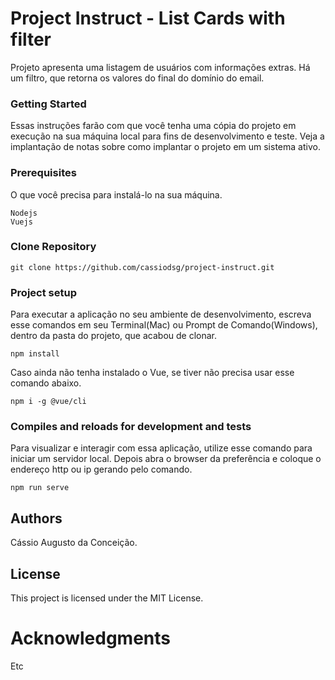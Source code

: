 # Project Instruct - List Cards with filter

Projeto apresenta uma listagem de usuários com informações extras. 
Há um filtro, que retorna os valores do final do domínio do email.

### Getting Started

Essas instruções farão com que você tenha uma cópia do projeto em execução na sua máquina local para fins de desenvolvimento e teste. Veja a implantação de notas sobre como implantar o projeto em um sistema ativo.

### Prerequisites

O que você precisa para instalá-lo na sua máquina.

```
Nodejs
Vuejs

```

### Clone Repository

```
git clone https://github.com/cassiodsg/project-instruct.git

```

### Project setup

Para executar a aplicação no seu ambiente de desenvolvimento, escreva esse comandos em seu Terminal(Mac) ou Prompt de Comando(Windows), dentro da pasta do projeto, que acabou de clonar.

```
npm install

```

Caso ainda não tenha instalado o Vue, se tiver não precisa usar esse comando abaixo.

```
npm i -g @vue/cli

```
### Compiles and reloads for development and tests

Para visualizar e interagir com essa aplicação, utilize esse comando para iniciar um servidor local. Depois abra o browser da preferência e coloque o endereço http ou ip gerando pelo comando.

```
npm run serve
```
## Authors
Cássio Augusto da Conceição.


## License
This project is licensed under the MIT License.

# Acknowledgments
Etc

